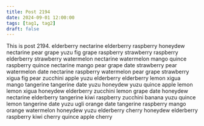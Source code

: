 ```yaml
---
title: Post 2194
date: 2024-09-01 12:00:00
tags: [tag1, tag2]
draft: false
---
```

This is post 2194.
elderberry
nectarine
elderberry
raspberry
honeydew
nectarine
pear
grape
yuzu
fig
grape
raspberry
strawberry
raspberry
elderberry
strawberry
watermelon
nectarine
watermelon
mango
quince
raspberry
quince
nectarine
mango
pear
grape
date
strawberry
pear
watermelon
date
nectarine
raspberry
watermelon
pear
grape
strawberry
xigua
fig
pear
zucchini
apple
yuzu
elderberry
elderberry
lemon
xigua
mango
tangerine
tangerine
date
yuzu
honeydew
yuzu
quince
apple
lemon
lemon
xigua
honeydew
elderberry
zucchini
lemon
grape
date
honeydew
nectarine
elderberry
tangerine
kiwi
raspberry
zucchini
banana
yuzu
quince
lemon
tangerine
date
yuzu
ugli
orange
date
tangerine
raspberry
mango
orange
watermelon
honeydew
yuzu
elderberry
cherry
honeydew
elderberry
raspberry
kiwi
cherry
quince
apple
cherry
